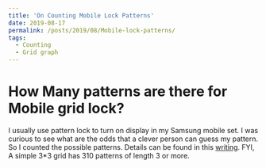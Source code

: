 ```yaml
---
title: 'On Counting Mobile Lock Patterns'
date: 2019-08-17
permalink: /posts/2019/08/Mobile-lock-patterns/
tags:
  - Counting
  - Grid graph
---
```


How Many patterns are there for Mobile grid lock?
======
I usually use pattern lock to turn on display in my Samsung mobile set. I was curious to see what are the odds that a clever person can guess my pattern. So I 
counted the possible patterns. Details can be found in this [writing](https://github.com/joyantabasak13/joyantabasak13.github.io/blob/master/files/On_Mobile_Lock_Pattern.pdf). FYI, A simple 
3*3 grid has 310 patterns of length 3 or more.  